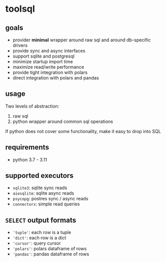 # toolsql

## goals
- provider **minimal** wrapper around raw sql and around db-specific drivers
- provide sync and async interfaces
- support sqlite and postgresql
- minimize startup import time
- maximize read/write performance
- provide tight integration with polars
- direct integration with polars and pandas


## usage
Two levels of abstraction:
1. raw sql
2. python wrapper around common sql operations

If python does not cover some functionality, make it easy to drop into SQL

## requirements
- python 3.7 - 3.11


## supported executors
- `sqlite3`: sqlite sync reads
- `aiosqlite`: sqlite async reads
- `psycopg`: postres sync / async reads
- `connectorx`: simple read queries


## `SELECT` output formats
- `'tuple'`: each row is a tuple
- `'dict'`: each row is a dict
- `'cursor'`: query cursor
- `'polars'`: polars dataframe of rows
- `'pandas'`: pandas dataframe of rows

